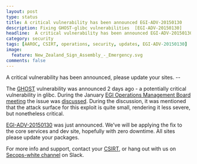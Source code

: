 ```yaml
---
layout: post
type: status
title: A critical vulnerability has been announced EGI-ADV-20150130
description: Fixing GHOST-glibc vulnerabilities  [EGI-ADV-20150130]
headline:  A critical vulnerability has been announced EGI-ADV-20150130 !
category: security
tags: [AAROC, CSIRT, operations, security, updates, EGI-ADV-20150130]
image:
  feature: New_Zealand_Sign_Assembly_-_Emergency.svg
comments: false
---
```

A critical vulnerability has been announced, please update your sites. --

The [GHOST](http://www.openwall.com/lists/oss-security/2015/01/27/9) vulnerability was announced 2 days ago - a potentially critical vulnerability in glibc.  During the January [EGI Operations Management Board meeting](https://indico.egi.eu/indico/conferenceDisplay.py?confId=2372) the issue was [discussed](https://indico.egi.eu/indico/materialDisplay.py?contribId=2&materialId=slides&confId=2372). During the discussion, it was mentioned that the attack surface for this exploit is quite small, rendering it less severe, but nonetheless critical.

[EGI-ADV-20150130](https://wiki.egi.eu/wiki/EGI_CSIRT:Alerts/GHOST-glibc-2015-01-30) was just announced. We've will be applying the fix to the core services and dev site, hopefully with zero downtime. All sites please update your packages.

For more info and support, contact your [CSIRT](mailto:csirt-info@sanren.ac.za), or hang out with us on [Secops-white channel](https://africa-arabia-roc.slack.com/messages/secops-white/) on Slack.
